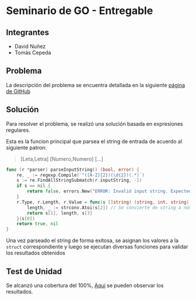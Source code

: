 # Seminario de GO - Entregable

## Integrantes
* David Nuñez
* Tomás Cepeda

## Problema
La descripción del problema se encuentra detallada en la siguiente [página de GitHub](https://github.com/juanpablopizarro/tudai2021)

## Solución
Para resolver el problema, se realizó una solución basada en expresiones regulares. 

Esta es la funcion principal que parsea el string de entrada de acuerdo al siguiente patron: 
> [Leta,Letra] [Numero,Numero] [...]
```go
func (r *parser) parseInputString() (bool, error) {
	re, _ := regexp.Compile(`^([A-Z]{2})(\d{2})(.*)`)
	s := re.FindAllStringSubmatch(r.inputString, -1)
	if s == nil {
		return false, errors.New("ERROR: Invalid input string. Expected a string with Letters (L), Numbers (N), Number or Letter (X), like: LLNNXX..., but found:  " + r.inputString)
	}
	r.Type, r.Length, r.Value = func(s []string) (string, int, string) {
		length, _ := strconv.Atoi(s[2]) // Se convierte de string a número
		return s[1], length, s[3]
	}(s[0])
	return true, nil
}
```
Una vez parseado el string de forma exitosa, se asignan los valores a la `struct` correspondiente y luego se ejecutan diversas funciones para validar los resultados obtenidos

 
## Test de Unidad
Se alcanzó una cobertura del 100%, [Aquí](https://davidnunez950.github.io/TUDAI-Seminarios-Go/out.html#file0) se pueden observar los resultados.
